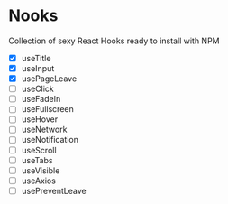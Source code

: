 # Nooks

Collection of sexy React Hooks ready to install with NPM


- [x] useTitle
- [x] useInput
- [x] usePageLeave
- [ ] useClick
- [ ] useFadeIn
- [ ] useFullscreen
- [ ] useHover
- [ ] useNetwork
- [ ] useNotification
- [ ] useScroll
- [ ] useTabs
- [ ] useVisible
- [ ] useAxios
- [ ] usePreventLeave
